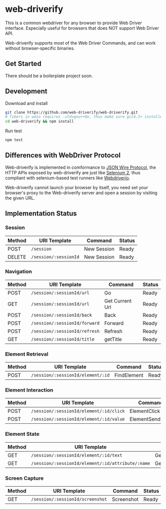 # web-driverify

This is a common webdriver for any browser to provide Web Driver interface.
Especially useful for browsers that does NOT support Web Driver API.

Web-driverify supports most of the Web Driver Commands,
and can work without browser-specific binaries.

## Get Started

There should be a boilerplate project soon.

## Development

Download and install

```bash
git clone https://github.com/web-driverify/web-driverify.git
# fibers in wdio requires -std=gnu++0x, thus make sure gcc4.3+ installed.
cd web-driverify && npm install
```

Run test

```bash
npm test
```

## Differences with WebDriver Protocol

Web-driverify is implemented in comformance to [JSON Wire Protocol][jsonwire],
the HTTP APIs exposed by web-driverify are just like [Selenium 2][selenium],
thus compliant with selenium-based test runners like [Webdriverio][wdio].

Web-driverify cannot launch your browser by itself,
you need set your browser's proxy to the Web-driverify server
and open a session by visiting the given URL.

## Implementation Status

### Session

Method | URI Template | Command | Status
--- | --- | --- | ---
POST | `/session` | New Session | Ready
DELETE | `/session/:sessionId` | New Session | Ready

### Navigation

Method | URI Template | Command | Status
--- | --- | --- | ---
POST | `/session/:sessionId/url` | Go | Ready
GET | `/session/:sessionId/url` | Get Current Url | Ready
POST | `/session/:sessionId/back` | Back | Ready
POST | `/session/:sessionId/forward` | Forward | Ready
POST | `/session/:sessionId/refresh` | Refresh | Ready
GET | `/session/:sessionId/title` | getTitle | Ready

### Element Retrieval

Method | URI Template | Command | Status
--- | --- | --- | ---
POST | `/session/:sessionId/element/:id` | FindElement | Ready

### Element Interaction

Method | URI Template | Command | Status
--- | --- | --- | ---
POST | `/session/:sessionId/element/:id/click` | ElementClick | Ready
POST | `/session/:sessionId/element/:id/value` | ElementSendKeys | Ready

### Element State

Method | URI Template | Command | Status
--- | --- | --- | ---
GET | `/session/:sessionId/element/:id/text` | GetElementText | Ready
GET | `/session/:sessionId/element/:id/attribute/:name` | GetElementAttribute | Ready

### Screen Capture

Method | URI Template | Command | Status
--- | --- | --- | ---
GET | `/session/:sessionId/screenshot` | Screenshot | Ready

[jsonwire]: https://github.com/SeleniumHQ/selenium/wiki/JsonWireProtocol
[wdio]: http://webdriver.io
[selenium]: http://www.seleniumhq.org
